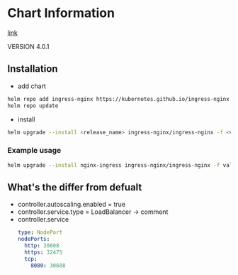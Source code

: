 # Chart Information

[link](https://github.com/kubernetes/ingress-nginx/tree/main/charts/ingress-nginx)

VERSION 4.0.1

## Installation 

- add chart

```bash
helm repo add ingress-nginx https://kubernetes.github.io/ingress-nginx
helm repo update
```

- install 

```bash
helm upgrade --install <release_name> ingress-nginx/ingress-nginx -f <values_file.yaml> -n <namespace> --version <VERSION>
```

### Example usage

```bash
helm upgrade --install nginx-ingress ingress-nginx/ingress-nginx -f values-opsta.yaml -n kube-system --version 4.0.1
```

## What's the differ from defualt

- controller.autoscaling.enabled = true
- controller.service.type = LoadBalancer -> comment
- controller.service
  ```yaml
  type: NodePort
  nodePorts:
    http: 30608
    https: 32475
    tcp:
      8080: 30608
  ```
